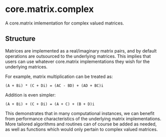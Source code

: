 
# core.matrix.complex

A core.matrix imlementation for complex valued matrices.


## Structure

Matrices are implemented as a real/imaginary matrix pairs, and by default operations are outsourced to the underlying matrices.
This implies that users can use whatever core.matrix implementations they wish for the underlying matrices.

For example, matrix multiplication can be treated as:

    (A + Bi) * (C + Di) = (AC - BD) + (AD + BC)i

Addition is even simpler:

    (A + Bi) + (C + Di) = (A + C) + (B + D)i

This demonstrates that in many computational instances, we can benefit from performance characteristics of the underlying matrix implementations.
More tailored algorithms and routines can of course be added as needed, as well as functions which would only pertain to complex valued matrices.


